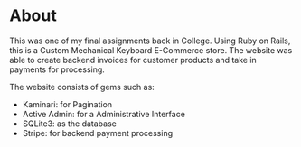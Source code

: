# About
This was one of my final assignments back in College. Using Ruby on Rails, this is a Custom Mechanical Keyboard E-Commerce store. The website was able to create backend invoices for customer products and take in payments for processing.

The website consists of gems such as:
- Kaminari: for Pagination
- Active Admin: for a Administrative Interface
- SQLite3: as the database
- Stripe: for backend payment processing

